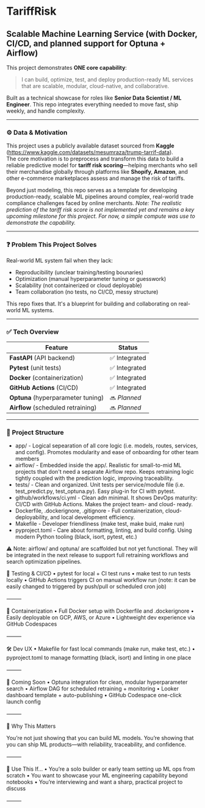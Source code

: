 # TariffRisk

## Scalable Machine Learning Service (with Docker, CI/CD, and planned support for Optuna + Airflow)

This project demonstrates **ONE core capability**:
> I can build, optimize, test, and deploy production-ready ML services that are scalable, modular, cloud-native, and collaborative.

Built as a technical showcase for roles like **Senior Data Scientist / ML Engineer**. This repo integrates everything needed to move fast, ship weekly, and handle complexity.

---

### ⚙️ Data & Motivation

This project uses a publicly available dataset sourced from **Kaggle** (https://www.kaggle.com/datasets/mesumraza/trump-tarrif-data).  
The core motivation is to preprocess and transform this data to build a reliable predictive model for **tariff risk scoring**—helping merchants who sell their merchandise globally through platforms like **Shopify, Amazon**, and other e-commerce marketplaces assess and manage the risk of tariffs.

Beyond just modeling, this repo serves as a template for developing production-ready, scalable ML pipelines around complex, real-world trade compliance challenges faced by online merchants.
*Note: The realistic prediction of the tariff risk score is not implemented yet and remains a key upcoming milestone for this project. For now, a simple compute was use to demonstrate the capability.*

---

### ❓ Problem This Project Solves
Real-world ML system fail when they lack:
- Reproducibility (unclear training/testing bounaries)
- Optimization (manual hyperparameter tuning or guesswork)
- Scalability (not containerized or cloud deployable)
- Team collaboration (no tests, no CI/CD, messy structure)

This repo fixes that. It's a blueprint for building and collaborating on real-world ML systems.

---

### ✅ Tech Overview

| Feature | Status |
|--------|--------|
| **FastAPI** (API backend) | ✅ Integrated |
| **Pytest** (unit tests) | ✅ Integrated |
| **Docker** (containerization) | ✅ Integrated |
| **GitHub Actions** (CI/CD) | ✅ Integrated |
| **Optuna** (hyperparameter tuning) | 🔜 *Planned* |
| **Airflow** (scheduled retraining) | 🔜 *Planned* |

---

### 🧱 Project Structure
- app/ - Logical sepearation of all core logic (i.e. models, routes, services, and config). Promotes modularity and ease of onboarding for other team members
- airflow/ - Embedded inside the app/. Realistic for small-to-mid ML projects that don't need a separate Airflow repo. Keeps retraining logic tightly coupled with the prediction logic, improving traceability.
- tests/ - Clean and organized. Unit tests per service/module file (i.e. test_predict.py, test_optuna.py). Easy plug-in for CI with pytest.
- github/workflows/ci.yml - Clean adn minimal. It shows DevOps maturity: CI/CD with GitHub Actions. Makes the project team- and cloud- ready.
- Dockerfile, .dockerignore, .gitignore - Full containerization, cloud-deployability, and local development efficiency.
- Makefile - Developer friendliness (make test, make buid, make run)
- pyproject.toml - Care about formatting, linting, and build config. Using modern Python tooling (black, isort, pytest, etc.) 


⚠️ Note: airflow/ and optuna/ are scaffolded but not yet functional. They will be integrated in the next release to support full retraining workflows and search optimization pipelines.

🧪 Testing & CI/CD
	•	pytest for local + CI test runs
	•	make test to run tests locally
	•	GitHub Actions triggers CI on manual workflow run (note: it can be easily changed to triggered by push/pull or scheduled cron job)

⸻

🐳 Containerization
	•	Full Docker setup with Dockerfile and .dockerignore
	•	Easily deployable on GCP, AWS, or Azure
	•	Lightweight dev experience via GitHub Codespaces

⸻

🛠 Dev UX
	•	Makefile for fast local commands (make run, make test, etc.)
	•	pyproject.toml to manage formatting (black, isort) and linting in one place

⸻

📌 Coming Soon
	•	Optuna integration for clean, modular hyperparameter search
	•	Airflow DAG for scheduled retraining + monitoring
	•	Looker dashboard template + auto-publishing
	•	GitHub Codespace one-click launch config

⸻

💬 Why This Matters

You’re not just showing that you can build ML models.
You’re showing that you can ship ML products—with reliability, traceability, and confidence.

⸻

🚀 Use This If…
	•	You’re a solo builder or early team setting up ML ops from scratch
	•	You want to showcase your ML engineering capability beyond notebooks
	•	You’re interviewing and want a sharp, practical project to discuss

⸻
